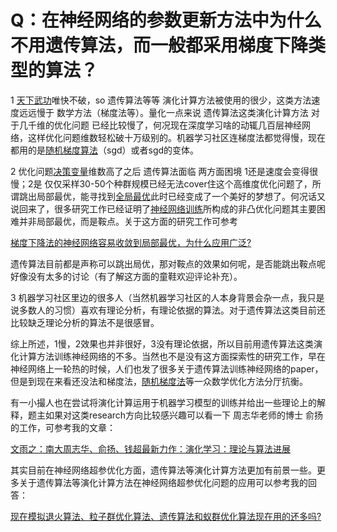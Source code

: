 
# Q：在神经网络的参数更新方法中为什么不用遗传算法，而一般都采用梯度下降类型的算法？

1 [天下武功](https://www.zhihu.com/search?q=天下武功&search_source=Entity&hybrid_search_source=Entity&hybrid_search_extra={"sourceType"%3A"answer"%2C"sourceId"%3A806114697})唯快不破，so 遗传算法等等 演化计算方法被使用的很少，这类方法速度远远慢于 数学方法（梯度法等）。量化一点来说 遗传算法这类演化计算方法 对于几千维的优化问题 已经比较慢了，何况现在深度学习啥的动辄几百层神经网络，这样优化问题维数轻松破十万级别的。机器学习社区连梯度法都觉得慢，现在都用的是[随机梯度算法](https://www.zhihu.com/search?q=随机梯度算法&search_source=Entity&hybrid_search_source=Entity&hybrid_search_extra={"sourceType"%3A"answer"%2C"sourceId"%3A806114697})（sgd）或者sgd的变体。



2 优化问题[决策变量](https://www.zhihu.com/search?q=决策变量&search_source=Entity&hybrid_search_source=Entity&hybrid_search_extra={"sourceType"%3A"answer"%2C"sourceId"%3A806114697})维数高了之后 遗传算法面临 两方面困境 1还是速度会变得很慢；2是 仅仅采样30-50个种群规模已经无法cover住这个高维度优化问题了，所谓跳出局部最优，能寻找到[全局最优](https://www.zhihu.com/search?q=全局最优&search_source=Entity&hybrid_search_source=Entity&hybrid_search_extra={"sourceType"%3A"answer"%2C"sourceId"%3A806114697})此时已经变成了一个美好的梦想了。何况话又说回来了，很多研究工作已经证明了[神经网络训练](https://www.zhihu.com/search?q=神经网络训练&search_source=Entity&hybrid_search_source=Entity&hybrid_search_extra={"sourceType"%3A"answer"%2C"sourceId"%3A806114697})所构成的非凸优化问题其主要困难并非局部最优，而是鞍点。关于这方面的研究工作可参考

[梯度下降法的神经网络容易收敛到局部最优，为什么应用广泛?](https://www.zhihu.com/question/68109802/answer/262143638)

遗传算法目前都是声称可以跳出局优，那对鞍点的效果如何呢，是否能跳出鞍点呢好像没有太多的讨论（有了解这方面的童鞋欢迎评论补充）。



3 机器学习社区里边的很多人（当然机器学习社区的人本身背景会杂一点，我只是说多数人的习惯）喜欢有理论分析，有理论依据的算法。对于遗传算法这类目前还比较缺乏理论分析的算法不是很感冒。

综上所述，1慢，2效果也并非很好，3没有理论依据，所以目前用遗传算法这类演化计算方法训练神经网络的不多。当然也不是没有这方面探索性的研究工作，早在神经网络上一轮热的时候，人们也发了很多关于遗传算法训练神经网络的paper，但是到现在来看还没法和梯度法，[随机梯度法](https://www.zhihu.com/search?q=随机梯度法&search_source=Entity&hybrid_search_source=Entity&hybrid_search_extra={"sourceType"%3A"answer"%2C"sourceId"%3A806114697})等一众数学优化方法分厅抗衡。

有一小撮人也在尝试将演化计算运用于机器学习模型的训练并给出一些理论上的解释，题主如果对这类research方向比较感兴趣可以看一下 周志华老师的博士 俞扬的工作，可参考我的文章：

[文雨之：南大周志华、俞扬、钱超最新力作：演化学习：理论与算法进展](https://zhuanlan.zhihu.com/p/71009991)

其实目前在神经网络超参优化方面，遗传算法等演化计算方法更加有前景一些。更多关于遗传算法等演化计算方法在神经网络超参优化问题的应用可以参考我的回答：

[现在模拟退火算法、粒子群优化算法、遗传算法和蚁群优化算法现在用的还多吗?](https://www.zhihu.com/question/316175486/answer/646365374)